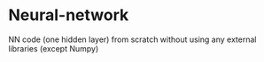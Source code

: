 # Neural-network
NN code (one hidden layer) from scratch without using any external libraries (except Numpy)
